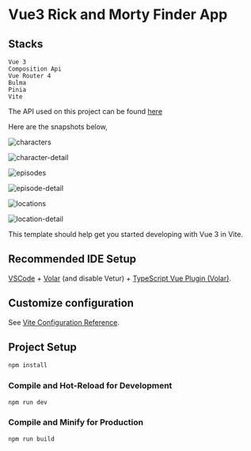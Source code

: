 # Vue3 Rick and Morty Finder App

## Stacks
```
Vue 3
Composition Api
Vue Router 4
Bulma
Pinia
Vite
```

The API used on this project can be found <a href="https://rickandmortyapi.com/" target="_blank">here</a>

Here are the snapshots below,

![characters](https://user-images.githubusercontent.com/67799995/218969362-0eeac39e-d2e2-4844-8ee5-51e7aee8a0cd.png)

![character-detail](https://user-images.githubusercontent.com/67799995/218969399-ff602a63-a7f1-4f6b-b2c3-021ea912d72e.png)

![episodes](https://user-images.githubusercontent.com/67799995/218969405-b0289b61-a9b9-43c8-b320-bb5070b4c60d.png)

![episode-detail](https://user-images.githubusercontent.com/67799995/218969410-8dd98a2f-fec0-4e28-b45b-19436acd9601.png)

![locations](https://user-images.githubusercontent.com/67799995/218969411-92ec9889-32a4-4b73-a1a3-1cc6774c76e7.png)

![location-detail](https://user-images.githubusercontent.com/67799995/218969416-de0d313c-13c6-4d43-ae97-6c13f0c6f66a.png)


This template should help get you started developing with Vue 3 in Vite.

## Recommended IDE Setup

[VSCode](https://code.visualstudio.com/) + [Volar](https://marketplace.visualstudio.com/items?itemName=Vue.volar) (and disable Vetur) + [TypeScript Vue Plugin (Volar)](https://marketplace.visualstudio.com/items?itemName=Vue.vscode-typescript-vue-plugin).

## Customize configuration

See [Vite Configuration Reference](https://vitejs.dev/config/).

## Project Setup

```sh
npm install
```

### Compile and Hot-Reload for Development

```sh
npm run dev
```

### Compile and Minify for Production

```sh
npm run build
```
